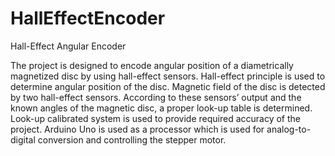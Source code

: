 # HallEffectEncoder
Hall-Effect Angular Encoder

The project is designed to encode angular position of a diametrically magnetized disc 
by using hall-effect sensors. Hall-effect principle is used to determine angular 
position of the disc. Magnetic field of the disc is detected by two hall-effect sensors. 
According to these sensors’ output and the known angles of the magnetic disc, a 
proper look-up table is determined. Look-up calibrated system is used to provide 
required accuracy of the project. Arduino Uno is used as a processor which is used 
for analog-to-digital conversion and controlling the stepper motor. 
